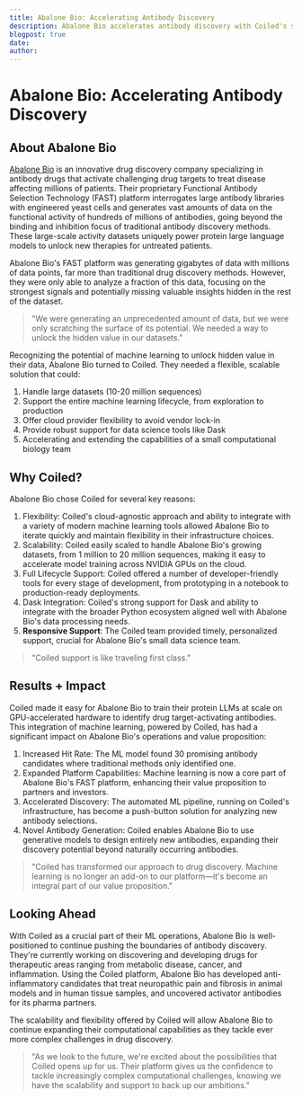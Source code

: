 ```yaml
---
title: Abalone Bio: Accelerating Antibody Discovery
description: Abalone Bio accelerates antibody discovery with Coiled's scalable machine learning platform. Learn how Coiled helped them analyze vast datasets, boost hit rates, and integrate ML into their core processes, transforming drug discovery efficiency.
blogpost: true
date: 
author: 
---
```


# Abalone Bio: Accelerating Antibody Discovery

## **About Abalone Bio**

[Abalone Bio](https://www.abalonebio.com/) is an innovative drug discovery company specializing in antibody drugs that activate challenging drug targets to treat disease affecting millions of patients. Their proprietary Functional Antibody Selection Technology (FAST) platform interrogates large antibody libraries with engineered yeast cells and generates vast amounts of data on the functional activity of hundreds of millions of antibodies, going beyond the binding and inhibition focus of traditional antibody discovery methods. These large-scale activity datasets uniquely power protein large language models to unlock new therapies for untreated patients.

Abalone Bio's FAST platform was generating gigabytes of data with millions of data points, far more than traditional drug discovery methods. However, they were only able to analyze a fraction of this data, focusing on the strongest signals and potentially missing valuable insights hidden in the rest of the dataset.

> "We were generating an unprecedented amount of data, but we were only scratching the surface of its potential. We needed a way to unlock the hidden value in our datasets."

Recognizing the potential of machine learning to unlock hidden value in their data, Abalone Bio turned to Coiled. They needed a flexible, scalable solution that could:

1. Handle large datasets (10-20 million sequences)
2. Support the entire machine learning lifecycle, from exploration to production
3. Offer cloud provider flexibility to avoid vendor lock-in
4. Provide robust support for data science tools like Dask
5. Accelerating and extending the capabilities of a small computational biology team

## **Why Coiled?**

Abalone Bio chose Coiled for several key reasons:

1. Flexibility: Coiled's cloud-agnostic approach and ability to integrate with a variety of modern machine learning tools allowed Abalone Bio to iterate quickly and maintain flexibility in their infrastructure choices.
2. Scalability: Coiled easily scaled to handle Abalone Bio's growing datasets, from 1 million to 20 million sequences, making it easy to accelerate model training across NVIDIA GPUs on the cloud.
3. Full Lifecycle Support: Coiled offered a number of developer-friendly tools for every stage of development, from prototyping  in a notebook to production-ready deployments.
4. Dask Integration: Coiled's strong support for Dask and ability to integrate with the broader Python ecosystem aligned well with Abalone Bio's data processing needs.
5. **Responsive Support**: The Coiled team provided timely, personalized support, crucial for Abalone Bio's small data science team.

> "Coiled support is like traveling first class." 

## **Results + Impact**

Coiled made it easy for Abalone Bio to train their protein LLMs at scale on GPU-accelerated hardware to identify drug target-activating antibodies. This integration of machine learning, powered by Coiled, has had a significant impact on Abalone Bio's operations and value proposition:

1. Increased Hit Rate: The ML model found 30 promising antibody candidates where traditional methods only identified one.
2. Expanded Platform Capabilities: Machine learning is now a core part of Abalone Bio's FAST platform, enhancing their value proposition to partners and investors.
3. Accelerated Discovery: The automated ML pipeline, running on Coiled's infrastructure, has become a push-button solution for analyzing new antibody selections.
4. Novel Antibody Generation: Coiled enables Abalone Bio to use generative models to design entirely new antibodies, expanding their discovery potential beyond naturally occurring antibodies.

> "Coiled has transformed our approach to drug discovery. Machine learning is no longer an add-on to our platform—it's become an integral part of our value proposition."

## **Looking Ahead**

With Coiled as a crucial part of their ML operations, Abalone Bio is well-positioned to continue pushing the boundaries of antibody discovery. They're currently working on discovering and developing drugs for therapeutic areas ranging from metabolic disease, cancer, and inflammation. Using the Coiled platform, Abalone Bio has developed anti-inflammatory candidates that treat neuropathic pain and fibrosis in animal models and in human tissue samples, and uncovered activator antibodies for its pharma partners.

The scalability and flexibility offered by Coiled will allow Abalone Bio to continue expanding their computational capabilities as they tackle ever more complex challenges in drug discovery.

> "As we look to the future, we're excited about the possibilities that Coiled opens up for us. Their platform gives us the confidence to tackle increasingly complex computational challenges, knowing we have the scalability and support to back up our ambitions."